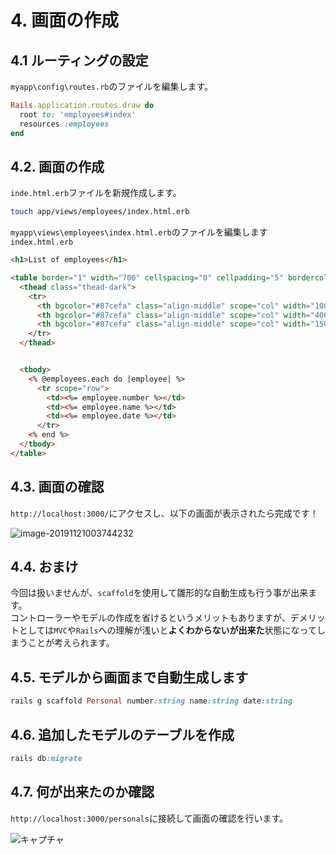 # 4. 画面の作成

<!-- toc -->

## 4.1 ルーティングの設定

`myapp\config\routes.rb`のファイルを編集します。

```ruby
Rails.application.routes.draw do
  root to: 'employees#index'
  resources :employees
end
```

## 4.2. 画面の作成

`inde.html.erb`ファイルを新規作成します。

```bash
touch app/views/employees/index.html.erb
```

`myapp\views\employees\index.html.erb`のファイルを編集します
`index.html.erb`
```html
<h1>List of employees</h1>

<table border="1" width="700" cellspacing="0" cellpadding="5" bordercolor="#333333" class="table table-hover">
  <thead class="thead-dark">
    <tr>
      <th bgcolor="#87cefa" class="align-middle" scope="col" width="100"><font size="+1" color="#FFFFFF">Employee no</font></th>
      <th bgcolor="#87cefa" class="align-middle" scope="col" width="400"><font size="+1" color="#FFFFFF">Name</font></th>
      <th bgcolor="#87cefa" class="align-middle" scope="col" width="150"><font size="+1" color="#FFFFFF">Hire date</font></th>
    </tr>
  </thead>


  <tbody>
    <% @employees.each do |employee| %>
      <tr scope="row">
        <td><%= employee.number %></td>
        <td><%= employee.name %></td>
        <td><%= employee.date %></td>
      </tr>
    <% end %>
  </tbody>
</table>
```

## 4.3. 画面の確認

`http://localhost:3000/`にアクセスし、以下の画面が表示されたら完成です！

![image-20191121003744232](https://user-images.githubusercontent.com/53431136/69325948-53db6d00-0c8e-11ea-982e-650f9e31d71d.png)

## 4.4. おまけ

今回は扱いませんが、`scaffold`を使用して雛形的な自動生成も行う事が出来ます。<br>コントローラーやモデルの作成を省けるというメリットもありますが、デメリットとしては`MVC`や`Rails`への理解が浅いと**よくわからないが出来た**状態になってしまうことが考えられます。

## 4.5. モデルから画面まで自動生成します

```ruby
rails g scaffold Personal number:string name:string date:string
```

## 4.6. 追加したモデルのテーブルを作成

```ruby
rails db:migrate
```

## 4.7. 何が出来たのか確認

`http://localhost:3000/personals`に接続して画面の確認を行います。

![キャプチャ](https://user-images.githubusercontent.com/53431136/69335804-d40ace00-0ca0-11ea-9fe8-3a8f0cbd74c4.PNG)
